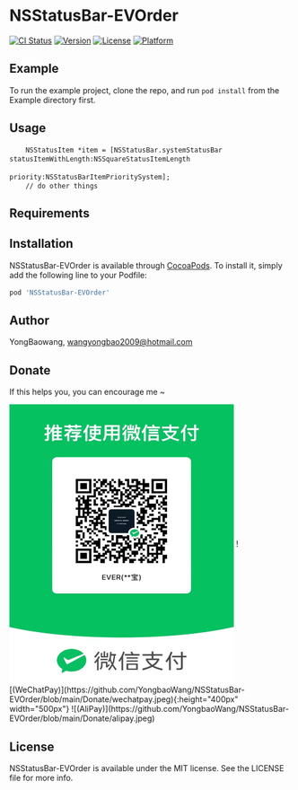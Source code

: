 # NSStatusBar-EVOrder

[![CI Status](https://img.shields.io/travis/YongBaowang/NSStatusBar-EVOrder.svg?style=flat)](https://travis-ci.org/YongBaowang/NSStatusBar-EVOrder)
[![Version](https://img.shields.io/cocoapods/v/NSStatusBar-EVOrder.svg?style=flat)](https://cocoapods.org/pods/NSStatusBar-EVOrder)
[![License](https://img.shields.io/cocoapods/l/NSStatusBar-EVOrder.svg?style=flat)](https://cocoapods.org/pods/NSStatusBar-EVOrder)
[![Platform](https://img.shields.io/cocoapods/p/NSStatusBar-EVOrder.svg?style=flat)](https://cocoapods.org/pods/NSStatusBar-EVOrder)

## Example

To run the example project, clone the repo, and run `pod install` from the Example directory first.

## Usage

        NSStatusItem *item = [NSStatusBar.systemStatusBar statusItemWithLength:NSSquareStatusItemLength 
                                                                      priority:NSStatusBarItemPrioritySystem];
        // do other things

## Requirements

## Installation

NSStatusBar-EVOrder is available through [CocoaPods](https://cocoapods.org). To install
it, simply add the following line to your Podfile:

```ruby
pod 'NSStatusBar-EVOrder'
```

## Author

YongBaowang, wangyongbao2009@hotmail.com

## Donate

If this helps you, you can encourage me ~

 <img src="https://github.com/YongbaoWang/NSStatusBar-EVOrder/blob/main/Donate/wechatpay.jpeg" width = "400" height = "500" alt="WeChatPay" align=center />
![(WeChatPay)](https://github.com/YongbaoWang/NSStatusBar-EVOrder/blob/main/Donate/wechatpay.jpeg){:height="400px" width="500px"}
![(AliPay)](https://github.com/YongbaoWang/NSStatusBar-EVOrder/blob/main/Donate/alipay.jpeg)

## License

NSStatusBar-EVOrder is available under the MIT license. See the LICENSE file for more info.
